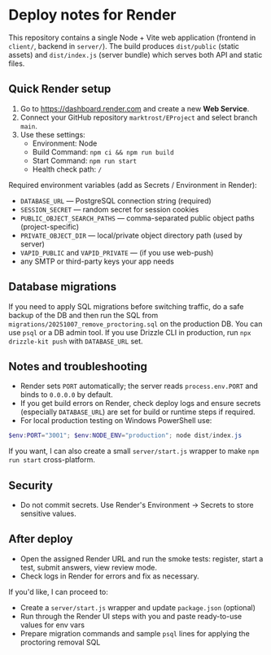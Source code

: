 Deploy notes for Render
======================

This repository contains a single Node + Vite web application (frontend in `client/`, backend in `server/`). The build produces `dist/public` (static assets) and `dist/index.js` (server bundle) which serves both API and static files.

Quick Render setup
------------------

1. Go to https://dashboard.render.com and create a new **Web Service**.
2. Connect your GitHub repository `marktrost/EProject` and select branch `main`.
3. Use these settings:
   - Environment: Node
   - Build Command: `npm ci && npm run build`
   - Start Command: `npm run start`
   - Health check path: `/`

Required environment variables (add as Secrets / Environment in Render):

- `DATABASE_URL` — PostgreSQL connection string (required)
- `SESSION_SECRET` — random secret for session cookies
- `PUBLIC_OBJECT_SEARCH_PATHS` — comma-separated public object paths (project-specific)
- `PRIVATE_OBJECT_DIR` — local/private object directory path (used by server)
- `VAPID_PUBLIC` and `VAPID_PRIVATE` — (if you use web-push)
- any SMTP or third-party keys your app needs

Database migrations
-------------------

If you need to apply SQL migrations before switching traffic, do a safe backup of the DB and then run the SQL from `migrations/20251007_remove_proctoring.sql` on the production DB. You can use `psql` or a DB admin tool. If you use Drizzle CLI in production, run `npx drizzle-kit push` with `DATABASE_URL` set.

Notes and troubleshooting
------------------------

- Render sets `PORT` automatically; the server reads `process.env.PORT` and binds to `0.0.0.0` by default.
- If you get build errors on Render, check deploy logs and ensure secrets (especially `DATABASE_URL`) are set for build or runtime steps if required.
- For local production testing on Windows PowerShell use:

```powershell
$env:PORT="3001"; $env:NODE_ENV="production"; node dist/index.js
```

If you want, I can also create a small `server/start.js` wrapper to make `npm run start` cross-platform.

Security
--------
- Do not commit secrets. Use Render's Environment -> Secrets to store sensitive values.

After deploy
-----------

- Open the assigned Render URL and run the smoke tests: register, start a test, submit answers, view review mode.
- Check logs in Render for errors and fix as necessary.

If you'd like, I can proceed to:
- Create a `server/start.js` wrapper and update `package.json` (optional)
- Run through the Render UI steps with you and paste ready-to-use values for env vars
- Prepare migration commands and sample `psql` lines for applying the proctoring removal SQL
